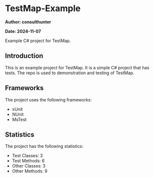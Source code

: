 # TestMap-Example

__Author: consulthunter__

__Date: 2024-11-07__

Example C# project for TestMap.

## Introduction

This is an example project for TestMap. It is a simple C# project that has tests. The repo is used to demonstration and testing of TestMap.

## Frameworks

The project uses the following frameworks:
- xUnit
- NUnit
- MsTest

## Statistics

The project has the following statistics:
- Test Classes: 3
- Test Methods: 6
- Other Classes: 3
- Other Methods: 9